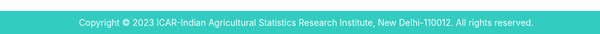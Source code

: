 <div style="position: fixed; bottom: 0; left: 0; width: 100%; background-color: #32cdc0; padding: 10px; text-align: center;">
  <p style="color: white; margin: 0;">Copyright &copy; 2023 ICAR-Indian Agricultural Statistics Research Institute, New Delhi-110012. All rights reserved.</p>
</div>

